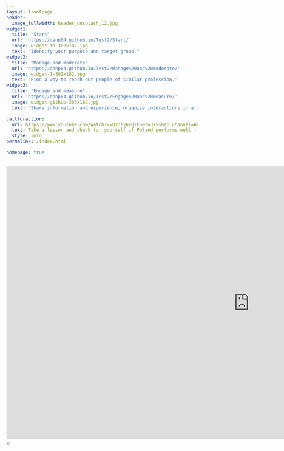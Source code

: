 ```yaml
---
layout: frontpage
header:
  image_fullwidth: header_unsplash_12.jpg
widget1:
  title: "Start"
  url: 'https://danp04.github.io/Test2/Start/'
  image: widget-1a-302x182.jpg
  text: "Identify your purpose and target group."
widget2:
  title: "Manage and moderate"
  url: 'https://danp04.github.io/Test2/Manage%20and%20moderate/'
  image: widget-1-302x182.jpg
  text: "Find a way to reach out people of similar profession."
widget3:
  title: "Engage and measure"
  url: 'https://danp04.github.io/Test2/Engage%20and%20measure/'
  image: widget-github-303x182.jpg
  text: "Share information and experience, organize interactions in a way that builds support."

callforaction:
  url: https://www.youtube.com/watch?v=QTdlv6KQiEo&t=375s&ab_channel=WriteTheDocsPodcast%26Meetups
  text: Take a lesson and check for yourself if Poland performs well ›
  style: info
permalink: /index.html

homepage: true
---
```

<div id="videoModal" class="reveal-modal large" data-reveal="">
  <div class="flex-video widescreen vimeo" style="display: block;">
    <iframe width="1280" height="720" src="https://www.youtube.com/embed/3b5zCFSmVvU" frameborder="0" allowfullscreen></iframe>
  </div>
  <a class="close-reveal-modal">&#215;</a>
</div>